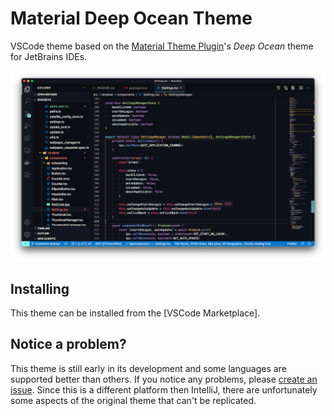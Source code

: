 # Material Deep Ocean Theme

VSCode theme based on the [Material Theme
Plugin](https://www.material-theme.com)'s _Deep Ocean_ theme for JetBrains IDEs.

![Theme screenshot on macOS](img/macos_theme_screenshot.png)

## Installing

This theme can be installed from the [VSCode Marketplace].

## Notice a problem?

This theme is still early in its development and some languages are supported
better than others. If you notice any problems, please [create an
issue](https://github.com/KYDronePilot/material-deep-ocean-theme/issues). Since
this is a different platform then IntelliJ, there are unfortunately some aspects
of the original theme that can't be replicated.
